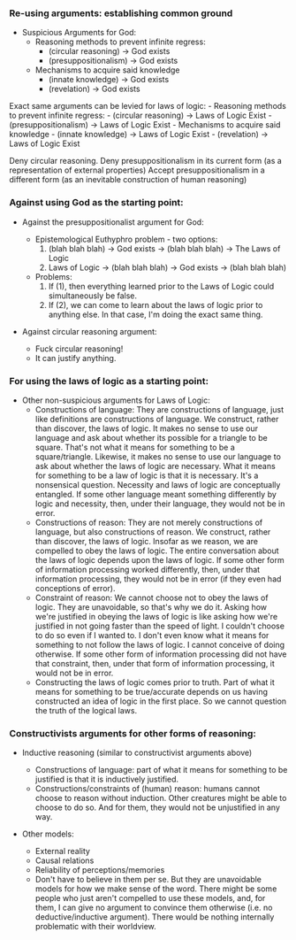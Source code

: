 ### Re-using arguments: establishing common ground

- Suspicious Arguments for God:
    - Reasoning methods to prevent infinite regress:
        - (circular reasoning) -> God exists
        - (presuppositionalism) -> God exists
    - Mechanisms to acquire said knowledge
        - (innate knowledge) -> God exists
        - (revelation) -> God exists
        
Exact same arguments can be levied for laws of logic:
    - Reasoning methods to prevent infinite regress:
        - (circular reasoning) -> Laws of Logic Exist
        - (presuppositionalism) -> Laws of Logic Exist
    - Mechanisms to acquire said knowledge
        - (innate knowledge) -> Laws of Logic Exist
        - (revelation) -> Laws of Logic Exist

Deny circular reasoning.
Deny presuppositionalism in its current form (as a representation of external properties)
Accept presuppositionalism in a different form (as an inevitable construction of human reasoning)

### Against using God as the starting point:

- Against the presuppositionalist argument for God: 
    - Epistemological Euthyphro problem - two options:
        1. (blah blah blah) -> God exists -> (blah blah blah) -> The Laws of Logic
        2. Laws of Logic -> (blah blah blah) -> God exists -> (blah blah blah)
    - Problems:
        1. If (1), then everything learned prior to the Laws of Logic could simultaneously be false.
        2. If (2), we can come to learn about the laws of logic prior to anything else. In that case, I'm doing the exact same thing.

- Against circular reasoning argument:
    - Fuck circular reasoning!
    - It can justify anything.

### For using the laws of logic as a starting point:

- Other non-suspicious arguments for Laws of Logic:
    - Constructions of language: They are constructions of language, just like definitions are constructions of language. We construct, rather than discover, the laws of logic. It makes no sense to use our language and ask about whether its possible for a triangle to be square. That's not what it means for something to be a square/triangle. Likewise, it makes no sense to use our language to ask about whether the laws of logic are necessary. What it means for something to be a law of logic is that it is necessary. It's a nonsensical question. Necessity and laws of logic are conceptually entangled. If some other language meant something differently by logic and necessity, then, under their language, they would not be in error.
    - Constructions of reason: They are not merely constructions of language, but also constructions of reason. We construct, rather than discover, the laws of logic. Insofar as we reason, we are compelled to obey the laws of logic. The entire conversation about the laws of logic depends upon the laws of logic. If some other form of information processing worked differently, then, under that information processing, they would not be in error (if they even had conceptions of error).
    - Constraint of reason: We cannot choose not to obey the laws of logic. They are unavoidable, so that's why we do it. Asking how we're justified in obeying the laws of logic is like asking how we're justified in not going faster than the speed of light. I couldn't choose to do so even if I wanted to. I don't even know what it means for something to not follow the laws of logic. I cannot conceive of doing otherwise. If some other form of information processing did not have that constraint, then, under that form of information processing, it would not be in error. 
    - Constructing the laws of logic comes prior to truth. Part of what it means for something to be true/accurate depends on us having constructed an idea of logic in the first place. So we cannot question the truth of the logical laws.

### Constructivists arguments for other forms of reasoning:

- Inductive reasoning (similar to constructivist arguments above)
    - Constructions of language: part of what it means for something to be justified is that it is inductively justified.
    - Constructions/constraints of (human) reason: humans cannot choose to reason without induction. Other creatures might be able to choose to do so. And for them, they would not be unjustified in any way.

- Other models:
    - External reality
    - Causal relations
    - Reliability of perceptions/memories
    - Don't have to believe in them per se. But they are unavoidable models for how we make sense of the word. There might be some people who just aren't compelled to use these models, and, for them, I can give no argument to convince them otherwise (i.e. no deductive/inductive argument). There would be nothing internally problematic with their worldview.